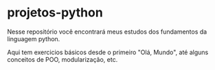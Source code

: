 # projetos-python
 Nesse repositório você encontrará meus estudos dos fundamentos da linguagem python.

Aqui tem exercicios básicos desde o primeiro "Olá, Mundo",
até alguns conceitos de POO, modularização, etc.

